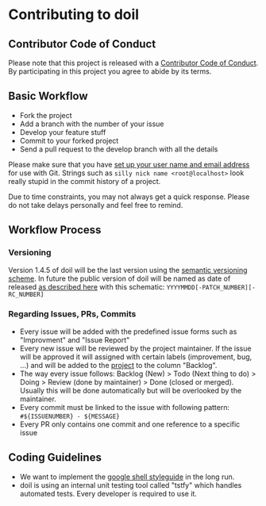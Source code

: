 # Contributing to doil

## Contributor Code of Conduct

Please note that this project is released with a [Contributor Code of Conduct](CODE_OF_CONDUCT.md). By participating in this project you agree to abide by its terms.

## Basic Workflow

* Fork the project
* Add a branch with the number of your issue
* Develop your feature stuff
* Commit to your forked project
* Send a pull request to the develop branch with all the details

Please make sure that you have [set up your user name and email address](https://git-scm.com/book/en/v2/Getting-Started-First-Time-Git-Setup) for use with Git. Strings such as `silly nick name <root@localhost>` look really stupid in the commit history of a project.

Due to time constraints, you may not always get a quick response. Please do not take delays personally and feel free to remind.

## Workflow Process

### Versioning

Version 1.4.5 of doil will be the last version using the [semantic versioning scheme](https://en.wikipedia.org/wiki/Software_versioning#Semantic_versioning). In future the public version of doil will be named as date of released [as described here](https://en.wikipedia.org/wiki/Software_versioning#Date_of_release) with this schematic: `YYYYMMDD[-PATCH_NUMBER][-RC_NUMBER]`

### Regarding Issues, PRs, Commits

* Every issue will be added with the predefined issue forms such as "Improvment" and "Issue Report"
* Every new issue will be reviewed by the project maintainer. If the issue will be approved it will assigned with certain labels (improvement, bug, ...) and will be added to the [project](https://github.com/conceptsandtraining/doil/projects/7) to the column "Backlog".
* The way every issue follows: Backlog (New) > Todo (Next thing to do) > Doing > Review (done by maintainer) > Done (closed or merged). Usually this will be done automatically but will be overlooked by the maintainer.
* Every commit must be linked to the issue with following pattern: `#${ISSUENUMBER} - ${MESSAGE}`
* Every PR only contains one commit and one reference to a specific issue

## Coding Guidelines

* We want to implement the [google shell styleguide](https://google.github.io/styleguide/shellguide.html) in the long run.
* doil is using an internal unit testing tool called "tstfy" which handles automated tests. Every developer is required to use it.